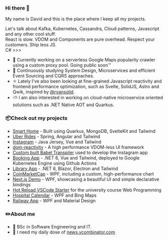 ### Hi there 👋

My name is David and this is the place where I keep all my projects.

Let's talk about Kafka, Kubernetes, Cassandra, Cloud patterns, Javascript and any other cool stuff. </br>
React is slow. VDOM and Components are pure overhead. Respect your customers. Ship less JS. </br>
C# >>>


- 🔧 Currently working on a serverless Google Maps popularity crawler using a custom proxy pool. Going public soon™️
- 🔭 Continuously studying System Design, Microservices and efficient Event Sourcing and CQRS approaches.
- ⚛️ Lately I've also been looking at fine-grained Javascript reactivity and frontend performance optimization, such as Svelte, SolidJS, Astro and Qwik, inspired by [@ryansolid](https://github.com/ryansolid).
- ⛅ I am also interested in working on cloud-native microservice oriented solutions such as .NET Native AOT and Quarkus.

### 📦Check out my projects
- [Smart Home](https://github.com/davidivkovic/smart-home) - Built using Quarkus, MongoDB, SvelteKit and Tailwind
- [Uber Rides](https://github.com/davidivkovic/uber-rides) - Spring, Angular and Tailwind
- [Instagram](https://github.com/davidivkovic/web21) - Java Jersey, Vue and Tailwind
- [dom-reactivity](https://github.com/davidivkovic/dom-reactivity) - A high performance VDOM-less UI framework
- [Custom built Babel Transpiler](https://github.com/davidivkovic/babel-vue-ftn) used to develop the Instagram app
- [Booking App](https://github.com/davidivkovic/isa22) - .NET 6, Vue and Tailwind, deployed to Google Kubernetes Engine using Github Actions
- [Library App](https://github.com/davidivkovic/SIMS) - .NET 6, Blazor, Electron and Tailwind
- [CoinMarketCap](https://github.com/davidivkovic/coinmarketcap) - WPF, including a custom, high-performance chart
- [Next.js Demo](https://github.com/davidivkovic/nextjs-wpf) - WPF, showcasing a beautiful UI and simple declarative bindings
- [Hot Reload VSCode Starter](https://github.com/davidivkovic/ftn-web-vscode-starter) for the university course Web Programming
- [Hospital Calendar](https://github.com/davidivkovic/usi-2020) - WPF and Bing Maps
- [Railway App](https://github.com/davidivkovic/HCI_P2) - WPF and Material Design
  
### ✏️About me 
- 📖 BSc in Software Engineering and IT.
- 📰 I need my daily dose of [news.ycombinator.com](https://news.ycombinator.com)
